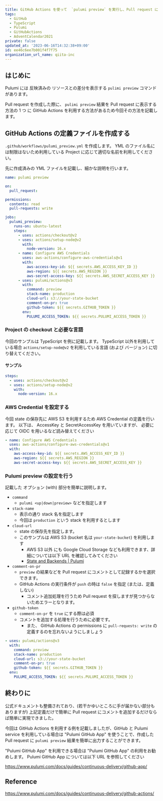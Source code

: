 ```yaml
---
title: GitHub Actions を使って  `pulumi preview` を実行し、Pull request に表示する方法 (TypeScript 編)
tags:
  - GitHub
  - TypeScript
  - Pulumi
  - GitHubActions
  - AdventCalendar2021
private: false
updated_at: '2023-06-16T14:32:38+09:00'
id: ee46c6ee7b001f4f7f75
organization_url_name: qiita-inc
---
```


## はじめに

Pulumi には 反映済みの リソースとの差分を表示する `pulimi preview` コマンドがあります。

Pull request を作成した際に、 `pulimi preview` 結果を Pull request に表示する方法の 1 つ に GitHub Actions を利用する方法があるため今回その方法を記載します。

## GitHub Actions の定義ファイルを作成する

`.github/workflows/pulumi_preview.yml` を作成します。
YML のファイル名には制限はないため利用している Project に応じて適切な名前を利用してください。

先に作成済みの YML ファイルを記載し、細かな説明を行います。

```yml:.github/workflows/pulumi_preview.yml
name: pulumi preview

on:
  pull_request:

permissions:
  contents: read
  pull-requests: write

jobs:
  pulumi_preview:
    runs-on: ubuntu-latest
    steps:
      - uses: actions/checkout@v2
      - uses: actions/setup-node@v2
        with:
          node-version: 16.x
      - name: Configure AWS Credentials
        uses: aws-actions/configure-aws-credentials@v1
        with:
          aws-access-key-id: ${{ secrets.AWS_ACCESS_KEY_ID }}
          aws-region: ${{ secrets.AWS_REGION }}
          aws-secret-access-key: ${{ secrets.AWS_SECRET_ACCESS_KEY }}
      - uses: pulumi/actions@v3
        with:
          command: preview
          stack-name: production
          cloud-url: s3://your-state-bucket
          comment-on-pr: true
          github-token: ${{ secrets.GITHUB_TOKEN }}
        env:
          PULUMI_ACCESS_TOKEN: ${{ secrets.PULUMI_ACCESS_TOKEN }}
```

### Project の checkout と必要な言語

今回のサンプルは TypeScript を例に記載します。
TypeScript 以外を利用している場合 `actions/setup-node@v2` を利用している言語 (および バージョン) に切り替えてください。

#### サンプル

```yml
steps:
  - uses: actions/checkout@v2
  - uses: actions/setup-node@v2
    with:
      node-version: 16.x
```

### AWS Credential を設定する

今回 state の保存先に AWS S3 を利用するため AWS Credential の定義を行います。
以下は、 AccessKey と SecretAccessKey を用いていますが、 必要に応じて OIDC を用いるなど読み替えてください

```yml
- name: Configure AWS Credentials
  uses: aws-actions/configure-aws-credentials@v1
  with:
    aws-access-key-id: ${{ secrets.AWS_ACCESS_KEY_ID }}
    aws-region: ${{ secrets.AWS_REGION }}
    aws-secret-access-key: ${{ secrets.AWS_SECRET_ACCESS_KEY }}
```

### Pulumi preview の設定を行う

記載した オプション (with) 部分を簡単に説明します。

- `command`
  - `pulumi <up|down|preview>` などを指定します
- `stack-name`
  - 表示の通り stack 名を指定します
  - 今回は `production` という stack を利用するとします
- `cloud-url`
  - state の保存先を指定します。
  - このサンプルは AWS S3 (bucket 名は `your-state-bucket`) を利用します
    - AWS S3 以外 にも Google Cloud Storage なども利用できます、詳細については以下 URL を確認してみてください
    - [State and Backends | Pulumi](https://www.pulumi.com/docs/intro/concepts/state/)
- `comment-on-pr`
  - `preview` の結果などを Pull request にコメントとして記録するかを選択できます。
  - GitHub Actions の実行条件が `push` の時は `false` を指定 (または、定義しない)
    - コメント追加処理を行うため Pull request を探しますが見つからないためエラーとなります。
- `github-token`
  - `comment-on-pr` を `true` にする際は必須
  - コメントを追加する処理を行うために必要です。
    - また、 GitHub Actions の permissions に `pull-requests: write` の定義するのを忘れないようにしましょう

```yml
- uses: pulumi/actions@v3
  with:
    command: preview
    stack-name: production
    cloud-url: s3://your-state-bucket
    comment-on-pr: true
    github-token: ${{ secrets.GITHUB_TOKEN }}
  env:
    PULUMI_ACCESS_TOKEN: ${{ secrets.PULUMI_ACCESS_TOKEN }}
```

## 終わりに

公式ドキュメントも整備されており、(若干かゆいところに手が届かない部分もありますが) 上記定義だけで簡単に Pull request にコメントを追加するだけならば簡単に実現できました。

今回は GitHub Actions を利用する例を記載しましたが、GitHub と Pulumi service を利用している場合は "Pulumi GitHub App" を使うことで、作成した Pull request に `pulumi preview` 結果を簡単に出力することができます。

"Pulumi GitHub App" を利用できる場合は "Pulumi GitHub App" の利用をお勧めします。
Pulumi GitHub App については以下 URL を参照してください

https://www.pulumi.com/docs/guides/continuous-delivery/github-app/

## Reference

https://www.pulumi.com/docs/guides/continuous-delivery/github-actions/
